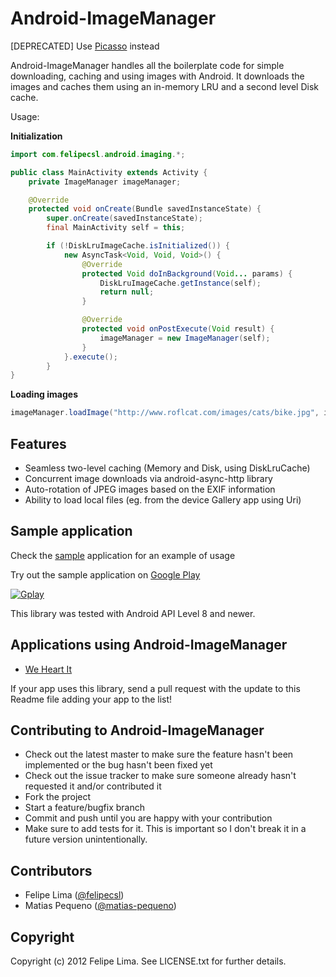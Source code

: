 Android-ImageManager
====================

[DEPRECATED] Use [Picasso]((http://github.com/square/picasso)) instead 

Android-ImageManager handles all the boilerplate code for simple downloading, caching and using images with Android.
It downloads the images and caches them using an in-memory LRU and a second level Disk cache.

Usage:

**Initialization**

```java
import com.felipecsl.android.imaging.*;

public class MainActivity extends Activity {
	private ImageManager imageManager;

	@Override
	protected void onCreate(Bundle savedInstanceState) {
        super.onCreate(savedInstanceState);
        final MainActivity self = this;

        if (!DiskLruImageCache.isInitialized()) {
            new AsyncTask<Void, Void, Void>() {
                @Override
                protected Void doInBackground(Void... params) {
                    DiskLruImageCache.getInstance(self);
                    return null;
                }

                @Override
                protected void onPostExecute(Void result) {
                    imageManager = new ImageManager(self);
                }
            }.execute();
        }
}
```

**Loading images**

```java
imageManager.loadImage("http://www.roflcat.com/images/cats/bike.jpg", imageView, new JobOptions());
```

## Features

* Seamless two-level caching (Memory and Disk, using DiskLruCache)
* Concurrent image downloads via android-async-http library
* Auto-rotation of JPEG images based on the EXIF information
* Ability to load local files (eg. from the device Gallery app using Uri)

## Sample application

Check the [sample](https://github.com/felipecsl/Android-ImageManager/tree/master/samples) application for an example of usage

Try out the sample application on [Google Play](https://play.google.com/store/apps/details?id=com.felipecsl.android.imaging.sample)

[![Gplay](https://developer.android.com/images/brand/en_generic_rgb_wo_60.png)](https://play.google.com/store/apps/details?id=com.felipecsl.android.imaging.sample)

This library was tested with Android API Level 8 and newer.

## Applications using Android-ImageManager

 * [We Heart It](https://play.google.com/store/apps/details?id=com.weheartit)
 
If your app uses this library, send a pull request with the update to this Readme file adding your app to the list!

## Contributing to Android-ImageManager

 * Check out the latest master to make sure the feature hasn't been implemented or the bug hasn't been fixed yet
 * Check out the issue tracker to make sure someone already hasn't requested it and/or contributed it
 * Fork the project
 * Start a feature/bugfix branch
 * Commit and push until you are happy with your contribution
 * Make sure to add tests for it. This is important so I don't break it in a future version unintentionally.

## Contributors

 * Felipe Lima ([@felipecsl](https://github.com/felipecsl))
 * Matias Pequeno ([@matias-pequeno](https://github.com/matias-pequeno))

## Copyright

Copyright (c) 2012 Felipe Lima. See LICENSE.txt for further details.
